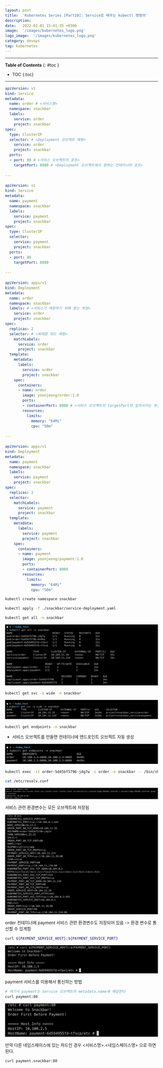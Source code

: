 ```yaml
---
layout: post
title:  'Kubernetes Series [Part10]: Service로 배우는 kubectl 명령어'
description: 
date:   2022-02-01 15:01:35 +0300
image:  '/images/kubernetes_logo.png'
logo_image:  '/images/kubernetes_logo.png'
category: devops
tag: kubernetes
---
```


---
**Table of Contents**
{: #toc }
*  TOC
{:toc}

---

```yaml
apiVersion: v1
kind: Service
metadata:
  name: order # <서비스명>
  namespace: snackbar 
  labels:
    service: order
    project: snackbar
spec:
  type: ClusterIP
  selector: # <Deployment 오브젝트 매핑>
    service: order
    project: snackbar
  ports:
  - port: 80 # <서비스 오브젝트의 포트>
    targetPort: 8080 # <Deployment 오브젝트에서 원하는 컨테이너의 포트>

---

apiVersion: v1
kind: Service
metadata:
  name: payment
  namespace: snackbar
  labels:
    service: payment
    project: snackbar
spec:
  type: ClusterIP
  selector:
    service: payment
    project: snackbar
  ports:
  - port: 80
    targetPort: 8080

---

apiVersion: apps/v1
kind: Deployment
metadata:
  name: order
  namespace: snackbar
  labels: # <서비스가 매핑하기 위해 찾는 부분>
    service: order
    project: snackbar
spec:
  replicas: 2
  selector: # <복제할 파드 매핑>
    matchLabels:
      service: order
      project: snackbar
  template:
    metadata:
      labels:
        service: order
        project: snackbar
    spec:
      containers:
      - name: order
        image: yoonjeong/order:1.0
        ports:
        - containerPort: 8080 # <서비스 오브젝트의 targetPort와 일치시키는 부분>
        resources:
          limits:
            memory: "64Mi"
            cpu: "50m"

--- 

apiVersion: apps/v1
kind: Deployment
metadata:
  name: payment
  namespace: snackbar
  labels:
    service: payment
    project: snackbar
spec:
  replicas: 2
  selector:
    matchLabels:
      service: payment
      project: snackbar
  template:
    metadata:
      labels:
        service: payment
        project: snackbar
    spec:
      containers:
      - name: payment
        image: yoonjeong/payment:1.0
        ports:
        - containerPort: 8080
        resources:
          limits:
            memory: "64Mi"
            cpu: "50m"
```

```sh
kubectl create namespace snackbar
```

```sh
kubectl apply -f ./snackbar/service-deployment.yaml
```

```sh
kubectl get all -n snackbar
```

![](/images/kube_c_1.png)

```sh
kubectl get svc -o wide -n snackbar
```

![](/images/kube_c_2.png)

```sh
kubectl get endpoints -n snackbar
```

- 서비스 오브젝트를 만들면 컨테이너에 엔드포인트 오브젝트 자동 생성

![](/images/kube_c_3.png)

```sh
kubectl exec -it order-5d45bf5796-j4g7w -c order -n snackbar -- /bin/sh
```

```sh
cat /etc/resolv.conf
```

![](/images/kube_c_4.png)

서비스 관련 환경변수는 모든 오브젝트에 저장됨

![](/images/kube_c_5.png)

order 컨테이너에 payment 서비스 관련 환경변수도 저장되어 있음 -> 환경 변수로 통신할 수 있게함  

```sh
curl ${PAYMENT_SERVICE_HOST}:${PAYMENT_SERVICE_PORT}
```

![](/images/kube_c_6.png)

payment 서비스를 이용해서 통신하는 방법  

```sh
# 여기서 payment는 Service 오브젝트의 metadata.name에 해당한다
curl payment:80
```

![](/images/kube_c_7.png)

만약 다른 네임스페이스에 있는 파드인 경우 <서비스명>.<네임스페이스명> 으로 하면된다.  

```
curl payment.snackbar:80
```